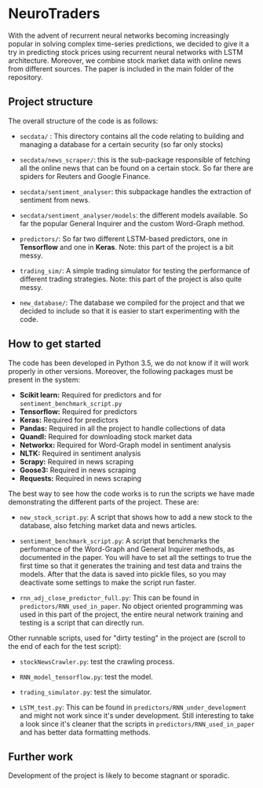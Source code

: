 # NeuroTraders

With the advent of recurrent neural networks becoming increasingly popular in solving complex time-series predictions, we decided to give it a try in predicting stock prices using recurrent neural networks with LSTM architecture. Moreover, we combine stock market data with online news from different sources.
The paper is included in the main folder of the repository.
 
## Project structure

The overall structure of the code is as follows:

- `secdata/` : This directory contains all the code relating to building and managing a database for a certain security (so far only stocks)

- `secdata/news_scraper/`: this is the sub-package responsible of fetching all the online news that can be found on a certain stock. So far there are spiders for Reuters and Google Finance.

- `secdata/sentiment_analyser`: this subpackage handles the extraction of sentiment from news.

- `secdata/sentiment_analyser/models`: the different models available. So far the popular General Inquirer and the custom Word-Graph method.

- `predictors/`: So far two different LSTM-based predictors, one in **Tensorflow** and one in **Keras**. Note: this part of the project is a bit messy.

- `trading_sim/`: A simple trading simulator for testing the performance of different trading strategies. Note: this part of the project is also quite messy.

- `new_database/`: The database we compiled for the project and that we decided to include so that it is easier to start experimenting with the code.

## How to get started

The code has been developed in Python 3.5, we do not know if it will work properly in other versions. Moreover, the following packages must be present in the system:

- **Scikit learn:** Required for predictors and for `sentiment_benchmark_script.py`
- **Tensorflow:** Required for predictors
- **Keras:** Required for predictors
- **Pandas:** Required in all the project to handle collections of data
- **Quandl:** Required for downloading stock market data
- **Networkx:** Required for Word-Graph model in sentiment analysis 
- **NLTK:** Required in sentiment analysis
- **Scrapy:** Required in news scraping
- **Goose3:** Required in news scraping
- **Requests:** Required in news scraping

The best way to see how the code works is to run the scripts we have made demonstrating the different parts of the project. These are:

- `new_stock_script.py`: A script that shows how to add a new stock to the database, also fetching market data and news articles.

- `sentiment_benchmark_script.py`: A script that benchmarks the performance of the Word-Graph and General Inquirer methods, as documented in the paper. You will have to set all the settings to true the first time so that it generates the training and test data and trains the models. After that the data is saved into pickle files, so you may deactivate some settings to make the script run faster.

- `rnn_adj_close_predictor_full.py`: This can be found in `predictors/RNN_used_in_paper`. No object oriented programming was used in this part of the project, the entire neural network training and testing is a script that can directly run.

Other runnable scripts, used for "dirty testing" in the project are (scroll to the end of each for the test script):

- `stockNewsCrawler.py`: test the crawling process.

- `RNN_model_tensorflow.py`: test the model.

- `trading_simulator.py`: test the simulator.

- `LSTM_test.py`: This can be found in `predictors/RNN_under_development` and might not work since it's under development. Still interesting to take a look since it's cleaner that the scripts in `predictors/RNN_used_in_paper` and has better data formatting methods.

## Further work

Development of the project is likely to become stagnant or sporadic.
